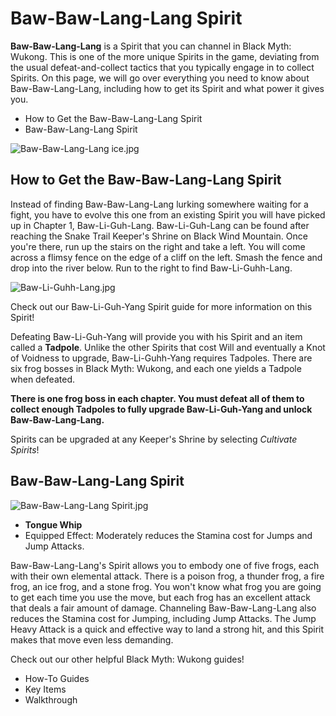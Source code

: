 # Baw-Baw-Lang-Lang Spirit

**Baw-Baw-Lang-Lang** is a Spirit that you can channel in Black Myth: Wukong. This is one of the more unique Spirits in the game, deviating from the usual defeat-and-collect tactics that you typically engage in to collect Spirits. On this page, we will go over everything you need to know about Baw-Baw-Lang-Lang, including how to get its Spirit and what power it gives you. 

  * How to Get the Baw-Baw-Lang-Lang Spirit
  * Baw-Baw-Lang-Lang Spirit

![Baw-Baw-Lang-Lang ice.jpg](https://oyster.ignimgs.com/mediawiki/apis.ign.com/black-myth-wukong/9/92/Baw-Baw-Lang-Lang_ice.jpg)

## How to Get the Baw-Baw-Lang-Lang Spirit

Instead of finding Baw-Baw-Lang-Lang lurking somewhere waiting for a fight, you have to evolve this one from an existing Spirit you will have picked up in Chapter 1, Baw-Li-Guh-Lang. Baw-Li-Guh-Lang can be found after reaching the Snake Trail Keeper's Shrine on Black Wind Mountain. Once you're there, run up the stairs on the right and take a left. You will come across a flimsy fence on the edge of a cliff on the left. Smash the fence and drop into the river below. Run to the right to find Baw-Li-Guhh-Lang. 

![Baw-Li-Guhh-Lang.jpg](https://oyster.ignimgs.com/mediawiki/apis.ign.com/black-myth-wukong/d/df/Baw-Li-Guhh-Lang.jpg)

Check out our Baw-Li-Guh-Yang Spirit guide for more information on this Spirit! 

Defeating Baw-Li-Guh-Yang will provide you with his Spirit and an item called a **Tadpole**. Unlike the other Spirits that cost Will and eventually a Knot of Voidness to upgrade, Baw-Li-Guhh-Yang requires Tadpoles. There are six frog bosses in Black Myth: Wukong, and each one yields a Tadpole when defeated. 

**There is one frog boss in each chapter. You must defeat all of them to collect enough Tadpoles to fully upgrade Baw-Li-Guh-Yang and unlock Baw-Baw-Lang-Lang.**

Spirits can be upgraded at any Keeper's Shrine by selecting _Cultivate Spirits_!

## Baw-Baw-Lang-Lang Spirit

![Baw-Baw-Lang-Lang Spirit.jpg](https://oyster.ignimgs.com/mediawiki/apis.ign.com/black-myth-wukong/b/bf/Baw-Baw-Lang-Lang_Spirit.jpg)

  * **Tongue Whip**
  * Equipped Effect: Moderately reduces the Stamina cost for Jumps and Jump Attacks. 

Baw-Baw-Lang-Lang's Spirit allows you to embody one of five frogs, each with their own elemental attack. There is a poison frog, a thunder frog, a fire frog, an ice frog, and a stone frog. You won't know what frog you are going to get each time you use the move, but each frog has an excellent attack that deals a fair amount of damage. Channeling Baw-Baw-Lang-Lang also reduces the Stamina cost for Jumping, including Jump Attacks. The Jump Heavy Attack is a quick and effective way to land a strong hit, and this Spirit makes that move even less demanding. 

Check out our other helpful Black Myth: Wukong guides! 

  * How-To Guides
  * Key Items
  * Walkthrough

